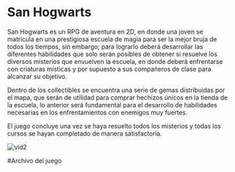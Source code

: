 # San Hogwarts

San Hogwarts es un RPG de aventura en 2D, en donde una joven se matricula en una prestigiosa escuela de magia para ser la mejor bruja de todos los tiempos, sin embargo; para lograrlo deberá desarrollar las diferentes habilidades que solo serán posibles de obtener si resuelve  los diversos misterios que envuelven la escuela, en donde deberá enfrentarse con criaturas místicas y por supuesto a sus compañeros de clase para alcanzar su objetivo.

Dentro de los collectibles se encuentra una serie de gemas distribuidas por el mapa, que serán de utilidad para comprar hechizos únicos en la tienda de la escuela, lo anterior será fundamental para el desarrollo de habilidades necesarias en los enfrentamientos con enemigos muy fuertes.

El juego concluye una vez se haya resuelto todos los misterios y todas los cursos se hayan completado de manera satisfactoria. 

![vid2](https://user-images.githubusercontent.com/49179416/121541858-43542a00-c9cd-11eb-8e40-f5f086077d13.gif)

#Archivo del juego




